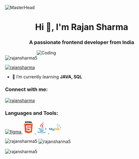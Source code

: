 ![MasterHead](https://proseful.imgix.net/blogs/df373414-e77c-4d3d-8c7b-35cf55f23396/images/43bc1e57-5fef-4460-bf08-4f79f3654555.gif)
<h1 align="center">Hi 👋, I'm Rajan Sharma</h1>
<h3 align="center">A passionate frontend developer from India</h3>
<img align="right" alt="Coding" width="400" src="https://camo.githubusercontent.com/7de37139d0b4c1ce40865e799b446c0e963a3dd8fb68d239707237c40604fa3d/68747470733a2f2f63646e2e6472696262626c652e636f6d2f75736572732f3733303730332f73637265656e73686f74732f363538313234332f6176656e746f2e676966">

<p align="left"> <img src="https://komarev.com/ghpvc/?username=rajansharma5&label=Profile%20views&color=0e75b6&style=flat" alt="rajansharma5" /> </p>

<p align="left"> <a href="https://twitter.com/rajansharma" target="blank"><img src="https://img.shields.io/twitter/follow/rajansharma?logo=twitter&style=for-the-badge" alt="rajansharma" /></a> </p>

- 🌱 I’m currently learning **JAVA, SQL**

<h3 align="left">Connect with me:</h3>
<p align="left">
<a href="https://twitter.com/rajansharma" target="blank"><img align="center" src="https://raw.githubusercontent.com/rahuldkjain/github-profile-readme-generator/master/src/images/icons/Social/twitter.svg" alt="rajansharma" height="30" width="40" /></a>
</p>

<h3 align="left">Languages and Tools:</h3>
<p align="left"> <a href="https://www.figma.com/" target="_blank" rel="noreferrer"> <img src="https://www.vectorlogo.zone/logos/figma/figma-icon.svg" alt="figma" width="40" height="40"/> </a> <a href="https://www.w3.org/html/" target="_blank" rel="noreferrer"> <img src="https://raw.githubusercontent.com/devicons/devicon/master/icons/html5/html5-original-wordmark.svg" alt="html5" width="40" height="40"/> </a> <a href="https://www.java.com" target="_blank" rel="noreferrer"> <img src="https://raw.githubusercontent.com/devicons/devicon/master/icons/java/java-original.svg" alt="java" width="40" height="40"/> </a> <a href="https://www.mysql.com/" target="_blank" rel="noreferrer"> <img src="https://raw.githubusercontent.com/devicons/devicon/master/icons/mysql/mysql-original-wordmark.svg" alt="mysql" width="40" height="40"/> </a> </p>

<p><img align="left" src="https://github-readme-stats.vercel.app/api/top-langs?username=rajansharma5&show_icons=true&locale=en&layout=compact" alt="rajansharma5" /></p>

<p>&nbsp;<img align="center" src="https://github-readme-stats.vercel.app/api?username=rajansharma5&show_icons=true&locale=en" alt="rajansharma5" /></p>

<p><img align="center" src="https://github-readme-streak-stats.herokuapp.com/?user=rajansharma5&" alt="rajansharma5" /></p>
